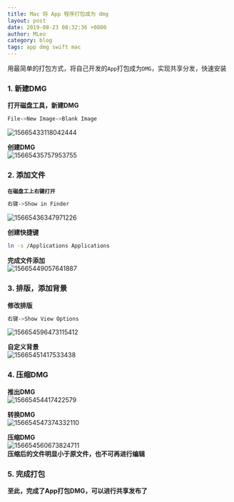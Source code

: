 ```yaml
---
title: Mac 将 App 程序打包成为 dmg
layout: post
date: 2019-08-23 08:32:36 +0800
author: MLeo
category: blog
tags: app dmg swift mac
---
```


用最简单的打包方式，将自己开发的`App`打包成为`DMG`，实现共享分发，快速安装

### 1. 新建DMG  
**打开磁盘工具，新建DMG**  
```bash
File->New Image->Blank Image
```
![15665433118042444](https://images.ichochy.com/15665433118042444.png)  

**创建DMG**  
![15665435757953755](https://images.ichochy.com/15665435757953755.png)  

### 2. 添加文件  
**`在磁盘工上右键打开`**  
```bash
右键->Show in Finder
```
![15665436347971226](https://images.ichochy.com/15665436347971226.png)  

**创建快捷键**  
```bash
ln -s /Applications Applications
```
**完成文件添加**   
![15665449057641887](https://images.ichochy.com/15665449057641887.png)  

### 3. 排版，添加背景  
**修改排版**  
```bash
右键->Show View Options
```
![156654596473115412](https://images.ichochy.com/156654596473115412.png)

**自定义背景**  
![15665451417533438](https://images.ichochy.com/15665451417533438.png)  

### 4. 压缩DMG  

**推出DMG**  
![15665454417422579](https://images.ichochy.com/15665454417422579.png)

**转换DMG**  
![156654547374332110](https://images.ichochy.com/156654547374332110.png)

**压缩DMG**  
![156654560673824711](https://images.ichochy.com/156654560673824711.png)  
**压缩后的文件明显小于原文件，也不可再进行编辑**


### 5. 完成打包  
**至此，完成了App打包DMG，可以进行共享发布了**